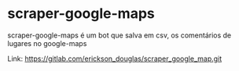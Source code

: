 # scraper-google-maps
scraper-google-maps é um bot que salva em csv, os comentários de lugares no google-maps

Link: https://gitlab.com/erickson_douglas/scraper_google_map.git
